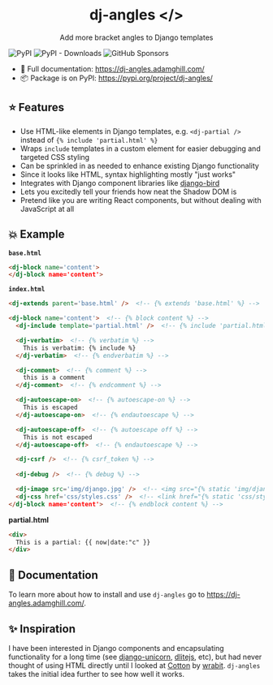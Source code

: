 <p align="center">
  <h1 align="center">dj-angles &lt;/&gt;</h1>
</p>
<p align="center">Add more bracket angles to Django templates</p>

![PyPI](https://img.shields.io/pypi/v/dj-angles?color=blue&style=flat-square)
![PyPI - Downloads](https://img.shields.io/pypi/dm/dj-angles?color=blue&style=flat-square)
![GitHub Sponsors](https://img.shields.io/github/sponsors/adamghill?color=blue&style=flat-square)

- 📖 Full documentation: https://dj-angles.adamghill.com/
- 📦 Package is on PyPI: https://pypi.org/project/dj-angles/

## ⭐ Features

- Use HTML-like elements in Django templates, e.g. `<dj-partial />` instead of `{% include 'partial.html' %}`
- Wraps `include` templates in a custom element for easier debugging and targeted CSS styling
- Can be sprinkled in as needed to enhance existing Django functionality
- Since it looks like HTML, syntax highlighting mostly "just works"
- Integrates with Django component libraries like [django-bird](https://django-bird.readthedocs.io)
- Lets you excitedly tell your friends how neat the Shadow DOM is
- Pretend like you are writing React components, but without dealing with JavaScript at all

## 💥 Example

**`base.html`**

```html
<dj-block name='content'>
</dj-block name='content'>
```

**`index.html`**

```html
<dj-extends parent='base.html' />  <!-- {% extends 'base.html' %} -->

<dj-block name='content'>  <!-- {% block content %} -->
  <dj-include template='partial.html' />  <!-- {% include 'partial.html' %} -->

  <dj-verbatim>  <!-- {% verbatim %} -->
    This is verbatim: {% include %}
  </dj-verbatim>  <!-- {% endverbatim %} -->

  <dj-comment>  <!-- {% comment %} -->
    this is a comment
  </dj-comment>  <!-- {% endcomment %} -->

  <dj-autoescape-on>  <!-- {% autoescape-on %} -->
    This is escaped
  </dj-autoescape-on>  <!-- {% endautoescape %} -->

  <dj-autoescape-off>  <!-- {% autoescape off %} -->
    This is not escaped
  </dj-autoescape-off>  <!-- {% endautoescape %} -->

  <dj-csrf />  <!-- {% csrf_token %} -->
  
  <dj-debug />  <!-- {% debug %} -->

  <dj-image src='img/django.jpg' />  <!-- <img src="{% static 'img/django.jpg' %}" /> -->
  <dj-css href='css/styles.css' />  <!-- <link href="{% static 'css/styles.css' %}" rel="stylesheet" /> -->
</dj-block name='content'>  <!-- {% endblock content %} -->
```

**partial.html**

```html
<div>
  This is a partial: {{ now|date:"c" }}
</div>
```

## 📖 Documentation

To learn more about how to install and use `dj-angles` go to https://dj-angles.adamghill.com/.

## ✨ Inspiration

I have been interested in Django components and encapsulating functionality for a long time (see [django-unicorn](https://www.django-unicorn.com), [dlitejs](https://dlitejs.com), etc), but had never thought of using HTML directly until I looked at [Cotton](https://django-cotton.com) by [wrabit](https://github.com/wrabit). `dj-angles` takes the initial idea further to see how well it works.
